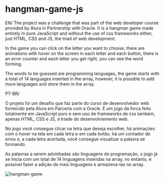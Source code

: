 # hangman-game-js

EN/
The project was a challenge that was part of the web developer course provided by Alura in Partnership with Oracle. It is a hangman game made entirely in pure JavaScript and without the use of css frameworks either, just HTML, CSS and JS, the triad of web development.  

In the game you can click on the letter you want to choose, there are animations with hover on the screen in each letter and each button, there is an error counter and each letter you get right, you can see the word forming.

The words to be guessed are programming languages, the game starts with a total of 14 languages inserted in the array, however, it is possible to add more languages and store them in the array. 

PT-BR/

O projeto foi um desafio que faz parte do curso de desenvolvedor web fornecido pela Alura em Parceria com a Oracle. É um jogo da forca feito totalmente em JavaScript puro e sem uso de frameworks de css também, apenas HTML, CSS e JS, a tríade do desenvolviemento web.

No jogo você consegue clicar na letra que deseja escolher, há animações com o hover na tela em cada letra e em cada botão, há um contador de erros e, a cada letra acertada, você consegue visualizar a palavra se formando.

As palavras a serem advinhadas são linguagens de programação, o jogo já se inicia com um total de 14 linguagens inseridas na array, no entanto, é possível fazer a adição de mais linguagens e armazena-las no array.

![hangman-game](https://user-images.githubusercontent.com/70165034/190170086-5454e32d-9b7d-48fd-a05c-c446cae45810.png)
